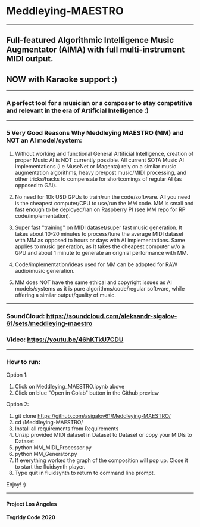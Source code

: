 # Meddleying-MAESTRO

***

## Full-featured Algorithmic Intelligence Music Augmentator (AIMA) with full multi-instrument MIDI output.
## NOW with Karaoke support :)

***

### A perfect tool for a musician or a composer to stay competitive and relevant in the era of Artificial Intelligence :)

***

### 5 Very Good Reasons Why Meddleying MAESTRO (MM) and NOT an AI model/system:

1) Without working and functional General Artificial Intelligence, creation of proper Music AI is NOT currently possible. All current SOTA Music AI implementations (i.e MuseNet or Magenta) rely on a similar music augmentation algorithms, heavy pre/post music/MIDI processing, and other tricks/hacks to compensate for shortcomings of regular AI (as opposed to GAI).

2) No need for 10k USD GPUs to train/run the code/software. All you need is the cheapest computer/CPU to use/run the MM code. MM is small and fast enough to be deployed/ran on Raspberry PI (see MM repo for RP code/implementation).

3) Super fast "training" on MIDI dataset/super fast music generation. It takes about 10-20 minutes to process/tune the average MIDI dataset with MM as opposed to hours or days with AI implementations. Same applies to music generation, as It takes the cheapest computer w/o a GPU and about 1 minute to generate an orignial performance with MM.

4) Code/implementation/ideas used for MM can be adopted for RAW audio/music generation.

5) MM does NOT have the same ethical and copyright issues as AI models/systems as it is pure algorithms/code/regular software, while offering a similar output/quality of music.

***

### SoundCloud: https://soundcloud.com/aleksandr-sigalov-61/sets/meddleying-maestro

### Video: https://youtu.be/46hKTkU7CDU

***

### How to run:

Option 1:

1) Click on Meddleying_MAESTRO.ipynb above
2) Click on blue "Open in Colab" button in the Github preview

Option 2:

1) git clone https://github.com/asigalov61/Meddleying-MAESTRO/
2) cd /Meddleying-MAESTRO/
3) Install all requirements from Requirements
4) Unzip provided MIDI dataset in Dataset to Dataset or copy your MIDIs to Dataset
5) python MM_MIDI_Processor.py
6) python MM_Generator.py
7) If everything worked the graph of the composition will pop up. Close it to start the fluidsynth player.
8) Type quit in fluidsynth to return to command line prompt.

Enjoy! :)

***

#### Project Los Angeles

#### Tegridy Code 2020
